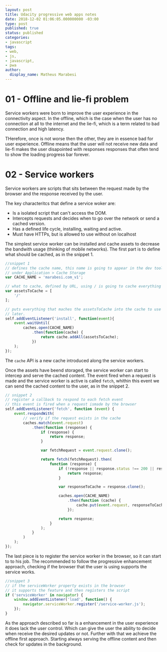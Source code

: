 ```yaml
---
layout: post
title: Udacity progressive web apps notes
date: 2018-12-02 01:06:05.000000000 -03:00
type: post
published: true
status: published
categories:
- javascript
tags:
- web,
- js,
- javascript,
- pwa
author:
  display_name: Matheus Marabesi
---
```


# 01 - Offline and lie-fi problem

Service workers were born to improve the user experience in the connectivity aspect.
In the offline, which is the case when the user has no connection at all to the 
internet and the lie-fi, which is a term related to bad connection and high 
latency.

THerefore, once is not worse then the other, they are in essence bad for user
experience. Offline means that the user will not receive new data and lie-fi
makes the user disapointed with responses responses that often tend to show 
the loading progress bar forever.

# 02 - Service workers

Service workers are scripts that sits between the request made by the browser
and the response received by the user.

The key characteritcs that define a service woker are:

- Is a isolated script that can't access the DOM.
- Intercepts requests and decides when to go over the network or send a cached version.
- Has a defined life cycle, installing, waiting and active.
- Must have HTTPs, but is allowed to use without on localhost

The simplest service worker can be installed and cache assets to decrease the
bandwith usage (thinking of mobile networks). The first part is to define what 
should be cached, as in the snippet 1.

```javascript
//snippet 1
// defines the cache name, this name is going to appear in the dev tools
// under Application > Cache Storage
var CACHE_NAME = 'marabesi.com_v1';

// what to cache, defined by URL, using / is going to cache everything
var assetsToCache = [
    '/'
];

// puts everything that maches the assetsToCache into the cache to use 
// later.
self.addEventListener('install', function(event){
    event.waitUntil(
        caches.open(CACHE_NAME)
            .then(function(cache) {
                return cache.addAll(assetsToCache);
            })
    );
});
```

The `cache` API is a new cache introduced along the service workers.

Once the assets have beend storaged, the service worker can start to intercep
and serve the cached content. The event fired when a request is made and the 
service worker is active is called `fetch`, whithin this event we can
send the cached content to the user, as in the snippet 2.

```javascript
// snippet 2
// register a callback to respond to each fetch event
// this event is fired when a request ismade by the browser
self.addEventListener('fetch', function (event) {
    event.respondWith(
        // verify if the request exists in the cache
        caches.match(event.request)
            .then(function (response) {
                if (response) {
                    return response;
                }

                var fetchRequest = event.request.clone();

                return fetch(fetchRequest).then(
                    function (response) {
                        if (!response || response.status !== 200 || response.type !== 'basic') {
                            return response;
                        }

                        var responseToCache = response.clone();

                        caches.open(CACHE_NAME)
                            .then(function (cache) {
                                cache.put(event.request, responseToCache);
                            });

                        return response;
                    }
                );
            }
        )
    );
});
```

The last piece is to register the service worker in the browser, so it can
start to to his job. The recommended to follow the progressive enhancement approach,
checking if the browser that the user is using supports the service works.

```javascript
//snippet 3
// if the serviceWorker property exists in the browser
// it supports the feature and then registers the script
if ('serviceWorker' in navigator) {
    window.addEventListener('load', function() {
        navigator.serviceWorker.register('/service-worker.js');
    });
}
```
As the approach described so far is a enhancement in the user experience it does 
lack the user control. Which can give the user the ability to decide when
receive the desired updates or not. Further with that we achieve the offline
first approach. Starting always serving the offline content and then 
check for updates in the background.


